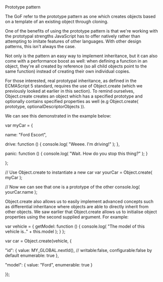 Prototype pattern

The GoF refer to the prototype pattern as one which creates objects based on a template of an existing object through cloning.

One of the benefits of using the prototype pattern is that we're working with the prototypal strengths JavaScript has to offer natively rather than attempting to imitate features of other languages. With other design patterns, this isn't always the case.

Not only is the pattern an easy way to implement inheritance, but it can also come with a performance boost as well: when defining a function in an object, they're all created by reference (so all child objects point to the same function) instead of creating their own individual copies.

For those interested, real prototypal inheritance, as defined in the ECMAScript 5 standard, requires the use of Object.create (which we previously looked at earlier in this section). To remind ourselves, Object.create creates an object which has a specified prototype and optionally contains specified properties as well (e.g Object.create( prototype, optionalDescriptorObjects )).

We can see this demonstrated in the example below:

var myCar = {

  name: "Ford Escort",

  drive: function () {
    console.log( "Weeee. I'm driving!" );
  },

  panic: function () {
    console.log( "Wait. How do you stop this thing?" );
  }

};

// Use Object.create to instantiate a new car
var yourCar = Object.create( myCar );

// Now we can see that one is a prototype of the other
console.log( yourCar.name );

Object.create also allows us to easily implement advanced concepts such as differential inheritance where objects are able to directly inherit from other objects. We saw earlier that Object.create allows us to initialise object properties using the second supplied argument. For example:

var vehicle = {
  getModel: function () {
    console.log( "The model of this vehicle is.." + this.model );
  }
};

var car = Object.create(vehicle, {

  "id": {
    value: MY_GLOBAL.nextId(),
    // writable:false, configurable:false by default
    enumerable: true
  },

  "model": {
    value: "Ford",
    enumerable: true
  }

});
